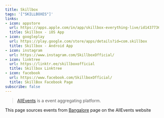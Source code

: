 ```yaml
---
title: Skillbox
tags: '["SKILLBOXES"]'
links:
- icon: appstore
  url: https://apps.apple.com/in/app/skillbox-everything-live/id1437736688
  title: Skillbox - iOS App 
- icon: googleplay
  url: https://play.google.com/store/apps/details?id=com.skillbox
  title: Skillbox - Android App
- icon: instagram
  url: https://www.instagram.com/SkillboxOfficial/
- icon: linktree
  url: https://linktr.ee/skillboxofficial
  title: Skillbox Linktree
- icon: facebook
  url: https://www.facebook.com/SkillboxOfficial/
  title: SkillBox Facebook Page
subscribe: false
---
```


> [AllEvents](https://allevents.in/) is a event aggregating platform.

This page sources events from [Bangalore](https://allevents.in/bangalore/all)
page on the AllEvents website